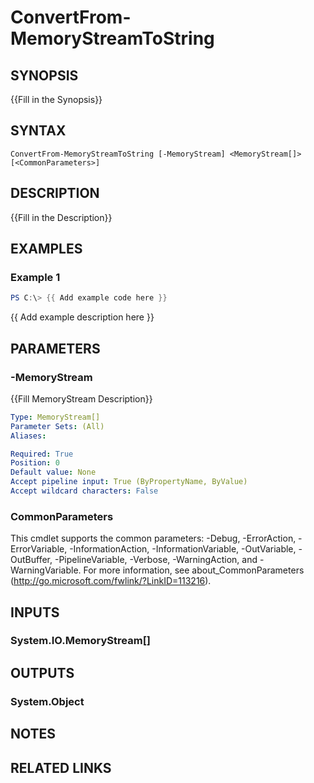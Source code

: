 # ConvertFrom-MemoryStreamToString

## SYNOPSIS
{{Fill in the Synopsis}}

## SYNTAX

```
ConvertFrom-MemoryStreamToString [-MemoryStream] <MemoryStream[]> [<CommonParameters>]
```

## DESCRIPTION
{{Fill in the Description}}

## EXAMPLES

### Example 1
```powershell
PS C:\> {{ Add example code here }}
```

{{ Add example description here }}

## PARAMETERS

### -MemoryStream
{{Fill MemoryStream Description}}

```yaml
Type: MemoryStream[]
Parameter Sets: (All)
Aliases:

Required: True
Position: 0
Default value: None
Accept pipeline input: True (ByPropertyName, ByValue)
Accept wildcard characters: False
```

### CommonParameters
This cmdlet supports the common parameters: -Debug, -ErrorAction, -ErrorVariable, -InformationAction, -InformationVariable, -OutVariable, -OutBuffer, -PipelineVariable, -Verbose, -WarningAction, and -WarningVariable.
For more information, see about_CommonParameters (http://go.microsoft.com/fwlink/?LinkID=113216).

## INPUTS

### System.IO.MemoryStream[]


## OUTPUTS

### System.Object

## NOTES

## RELATED LINKS
